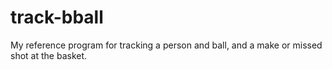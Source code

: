 # track-bball

My reference program for tracking a person and ball, and a make or missed shot at the basket.
